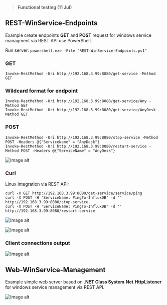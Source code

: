 > **Functional testing (11 Jul)**

## REST-WinService-Endpoints

Example create endpoints **GET** and **POST** request for windows service managment via REST API use PowerShell.

Run server: `powershell.exe -File "REST-WinService-Endpoints.ps1"`

### GET

`Invoke-RestMethod -Uri http://192.168.3.99:8080/get-service -Method GET`

### Wildcard format for endpoint

`Invoke-RestMethod -Uri http://192.168.3.99:8080/get-service/Any -Method GET` \
`Invoke-RestMethod -Uri http://192.168.3.99:8080/get-service/AnyDesk -Method GET`

### POST

`Invoke-RestMethod -Uri http://192.168.3.99:8080/stop-service -Method POST -Headers @{"ServiceName" = "AnyDesk"}` \
`Invoke-RestMethod -Uri http://192.168.3.99:8080/restart-service -Method POST -Headers @{"ServiceName" = "AnyDesk"}`

![Image alt](https://github.com/Lifailon/WinAPI/blob/rsa/Screen/Test/REST-WinService-Endpoints.jpg)

### Curl

Linux integration via REST API:

`curl -X GET http://192.168.3.99:8080/get-service/service/ping` \
`curl -X POST -H 'ServiceName: PingTo-InfluxDB' -d '' http://192.168.3.99:8080/stop-service` \
`curl -X POST -H 'ServiceName: PingTo-InfluxDB' -d '' http://192.168.3.99:8080/restart-service`

![Image alt](https://github.com/Lifailon/WinAPI/blob/rsa/Screen/Test/REST-Curl.jpg)

![Image alt](https://github.com/Lifailon/WinAPI/blob/rsa/Screen/Test/Wireshark-Show.jpg)

### Client connections output

![Image alt](https://github.com/Lifailon/WinAPI/blob/rsa/Screen/Test/REST-Connections.jpg)

## Web-WinService-Management

Example simple web server based on **.NET Class System.Net.HttpListener** for windows service management via REST API.

![Image alt](https://github.com/Lifailon/WinAPI/blob/rsa/Screen/Test/Web-WinService-Management.jpg)
